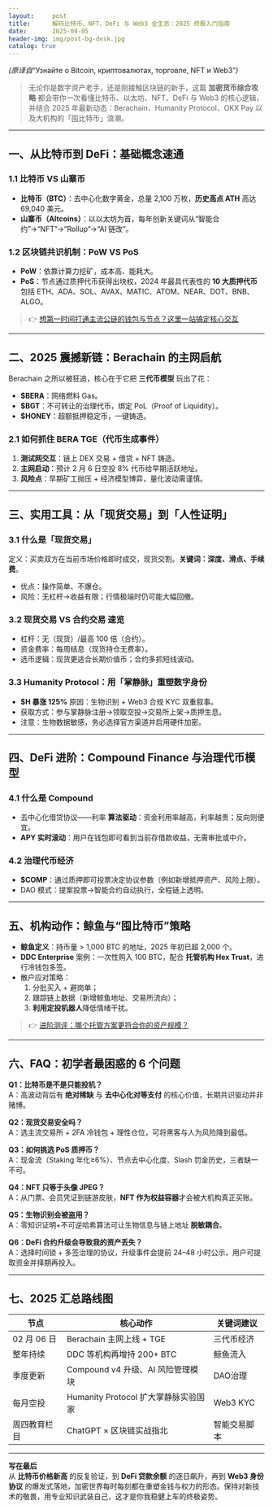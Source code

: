 ```yaml
---
layout:     post
title:      解码比特币、NFT、DeFi 与 Web3 全生态：2025 终极入门指南
date:       2025-09-05
header-img: img/post-bg-desk.jpg
catalog: true
---
```


*(原译自*“Узнайте о Bitcoin, криптовалютах, торговле, NFT и Web3”*)*

> 无论你是数字资产老手，还是刚接触区块链的新手，这篇 **加密货币综合攻略** 都会带你一次看懂比特币、以太坊、NFT、DeFi 与 Web3 的核心逻辑，并结合 2025 年最新动态：Berachain、Humanity Protocol、OKX Pay 以及大机构的「囤比特币」浪潮。  

---

## 一、从比特币到 DeFi：基础概念速通
### 1.1 比特币 VS 山寨币
- **比特币（BTC）**：去中心化数字黄金，总量 2,100 万枚，**历史高点 ATH** 高达 69,040 美元。  
- **山寨币（Altcoins）**：以以太坊为首，每年创新关键词从“智能合约”→“NFT”→“Rollup”→“AI 链改”。

### 1.2 区块链共识机制：PoW VS PoS
- **PoW**：依靠计算力挖矿，成本高、能耗大。  
- **PoS**：节点通过质押代币获得出块权，2024 年最具代表性的 **10 大质押代币** 包括 ETH、ADA、SOL、AVAX、MATIC、ATOM、NEAR、DOT、BNB、ALGO。  

> 👉 [想第一时间打通主流公链的钱包与节点？这里一站搞定核心交互](https://okxdog.com/)

---

## 二、2025 震撼新链：Berachain 的主网启航
Berachain 之所以被狂追，核心在于它把 **三代币模型** 玩出了花：
- **$BERA**：网络燃料 Gas。  
- **$BGT**：不可转让的治理代币，绑定 PoL（Proof of Liquidity）。  
- **$HONEY**：超额抵押稳定币，一键铸造。  

### 2.1 如何抓住 BERA TGE（代币生成事件）
1. **测试网交互**：链上 DEX 交易 + 借贷 + NFT 铸造。  
2. **主网启动**：预计 2 月 6 日空投 8% 代币给早期活跃地址。  
3. **风险点**：早期矿工抛压 + 经济模型博弈，量化波动需谨慎。

---

## 三、实用工具：从「现货交易」到「人性证明」
### 3.1 什么是「现货交易」
定义：买卖双方在当前市场价格即时成交，现货交割。**关键词：深度、滑点、手续费**。  
- 优点：操作简单、不爆仓。  
- 风险：无杠杆→收益有限；行情极端时仍可能大幅回撤。

### 3.2 现货交易 VS 合约交易 速览
- 杠杆：无（现货）/最高 100 倍（合约）。  
- 资金费率：每周结息（现货持仓无费率）。  
- 选币逻辑：现货更适合长期价值币；合约多抓短线波动。

### 3.3 Humanity Protocol：用「掌静脉」重塑数字身份
- **$H 暴涨 125%** 原因：生物识别 + Web3 合规 KYC 双重叙事。  
- 获取方式：参与掌静脉注册→领取空投→交易所上架→质押生息。  
- 注意：生物数据敏感，务必选择官方渠道并启用硬件加密。  

---

## 四、DeFi 进阶：Compound Finance 与治理代币模型
### 4.1 什么是 Compound
- 去中心化借贷协议——利率 **算法驱动**：资金利用率越高，利率越贵；反向则便宜。  
- **APY 实时滚动**：用户在钱包即可看到当前存借款收益，无需审批或中介。

### 4.2 治理代币经济
- **$COMP**：通过质押即可投票决定协议参数（例如新增抵押资产、风险上限）。  
- DAO 模式：提案投票→智能合约自动执行，全程链上透明。  

---

## 五、机构动作：鲸鱼与“囤比特币”策略
- **鲸鱼定义**：持币量 > 1,000 BTC 的地址，2025 年初已超 2,000 个。  
- **DDC Enterprise** 案例：一次性购入 100 BTC，配合 **托管机构 Hex Trust**，进行冷钱包多签。  
- 散户应对策略：  
  1. 分批买入 + 避岗单；  
  2. 跟踪链上数据（新增鲸鱼地址、交易所流向）；  
  3. **利用定投机器人**降低情绪干扰。

> 👉 [进阶测评：哪个托管方案更符合你的资产规模？](https://okxdog.com/)

---

## 六、FAQ：初学者最困惑的 6 个问题
**Q1：比特币是不是只能投机？**  
A：高波动背后有 **绝对稀缺** 与 **去中心化对等支付** 的核心价值，长期共识驱动并非赌博。

**Q2：现货交易安全吗？**  
A：选主流交易所 + 2FA 冷钱包 + 理性仓位，可将黑客与人为风险降到最低。

**Q3：如何挑选 PoS 质押币？**  
A：现金流（Staking 年化≥6%）、节点去中心化度、Slash 罚金历史，三者缺一不可。

**Q4：NFT 只等于头像 JPEG？**  
A：从门票、会员凭证到链游皮肤，**NFT 作为权益容器**才会被大机构真正买账。

**Q5：生物识别会被盗用？**  
A：零知识证明+不可逆哈希算法可让生物信息与链上地址 **脱敏耦合**。

**Q6：DeFi 合约升级会导致我的资产丢失？**  
A：选择时间锁 + 多签治理的协议，升级事件会提前 24–48 小时公示，用户可提取资金并择期再投入。

---

## 七、2025 汇总路线图
| 节点              | 核心动作                              | 关键词建议      |
|-------------------|---------------------------------------|-----------------|
| 02 月 06 日        | Berachain 主网上线 + TGE               | 三代币经济      |
| 整年持续          | DDC 等机构再增持 200+ BTC              | 鲸鱼流入        |
| 季度更新          | Compound v4 升级、AI 风险管理模块    | DAO治理        |
| 每月空投          | Humanity Protocol 扩大掌静脉实验国家 | Web3 KYC        |
| 周四教育栏目      | ChatGPT × 区块链实战指北              | 智能交易脚本    |

---

**写在最后**  
从 **比特币价格新高** 的反复验证，到 **DeFi 贷款余额** 的逐日飙升，再到 **Web3 身份协议** 的爆发式落地，加密世界每时每刻都在重塑金钱与权力的形态。保持对新技术的敬畏，用专业知识武装自己，这才是你我稳健上车的终极姿势。